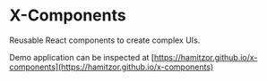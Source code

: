 # X-Components

Reusable React components to create complex UIs.

Demo application can be inspected at [https://hamitzor.github.io/x-components](https://hamitzor.github.io/x-components)

